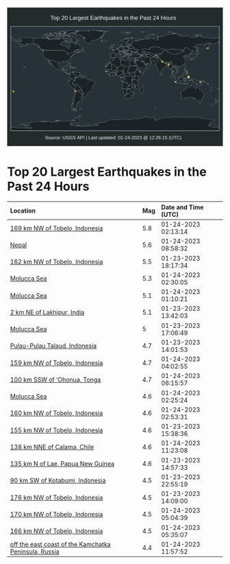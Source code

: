 ![Map](./map.png)

# Top 20 Largest Earthquakes in the Past 24 Hours

| Location | Mag | Date and Time (UTC) |
|:---|:---|:---|
| [169 km NW of Tobelo, Indonesia](https://earthquake.usgs.gov/earthquakes/eventpage/us6000jitq) | 5.8 | 01-24-2023 02:13:14 |
| [Nepal](https://earthquake.usgs.gov/earthquakes/eventpage/us6000jivm) | 5.6 | 01-24-2023 08:58:32 |
| [162 km NW of Tobelo, Indonesia](https://earthquake.usgs.gov/earthquakes/eventpage/us6000jirz) | 5.5 | 01-23-2023 18:17:34 |
| [Molucca Sea](https://earthquake.usgs.gov/earthquakes/eventpage/us6000jitx) | 5.3 | 01-24-2023 02:30:05 |
| [Molucca Sea](https://earthquake.usgs.gov/earthquakes/eventpage/us6000jiti) | 5.1 | 01-24-2023 01:10:21 |
| [2 km NE of Lakhipur, India](https://earthquake.usgs.gov/earthquakes/eventpage/us7000j6c8) | 5.1 | 01-23-2023 13:42:03 |
| [Molucca Sea](https://earthquake.usgs.gov/earthquakes/eventpage/us7000j6e6) | 5 | 01-23-2023 17:06:49 |
| [Pulau-Pulau Talaud, Indonesia](https://earthquake.usgs.gov/earthquakes/eventpage/us7000j6cb) | 4.7 | 01-23-2023 14:01:53 |
| [159 km NW of Tobelo, Indonesia](https://earthquake.usgs.gov/earthquakes/eventpage/us6000jiud) | 4.7 | 01-24-2023 04:02:55 |
| [100 km SSW of ‘Ohonua, Tonga](https://earthquake.usgs.gov/earthquakes/eventpage/us6000jiv5) | 4.7 | 01-24-2023 06:15:57 |
| [Molucca Sea](https://earthquake.usgs.gov/earthquakes/eventpage/us6000jitw) | 4.6 | 01-24-2023 02:25:24 |
| [160 km NW of Tobelo, Indonesia](https://earthquake.usgs.gov/earthquakes/eventpage/us6000jiu4) | 4.6 | 01-24-2023 02:53:31 |
| [155 km NW of Tobelo, Indonesia](https://earthquake.usgs.gov/earthquakes/eventpage/us7000j6cn) | 4.6 | 01-23-2023 15:38:36 |
| [138 km NNE of Calama, Chile](https://earthquake.usgs.gov/earthquakes/eventpage/us6000jivz) | 4.6 | 01-24-2023 11:23:08 |
| [135 km N of Lae, Papua New Guinea](https://earthquake.usgs.gov/earthquakes/eventpage/us7000j6ci) | 4.6 | 01-23-2023 14:57:33 |
| [90 km SW of Kotabumi, Indonesia](https://earthquake.usgs.gov/earthquakes/eventpage/us6000jit5) | 4.5 | 01-23-2023 22:55:19 |
| [176 km NW of Tobelo, Indonesia](https://earthquake.usgs.gov/earthquakes/eventpage/us7000j6cd) | 4.5 | 01-23-2023 14:09:00 |
| [170 km NW of Tobelo, Indonesia](https://earthquake.usgs.gov/earthquakes/eventpage/us6000jiuq) | 4.5 | 01-24-2023 05:04:39 |
| [166 km NW of Tobelo, Indonesia](https://earthquake.usgs.gov/earthquakes/eventpage/us6000jiuy) | 4.5 | 01-24-2023 05:35:07 |
| [off the east coast of the Kamchatka Peninsula, Russia](https://earthquake.usgs.gov/earthquakes/eventpage/us6000jiw2) | 4.4 | 01-24-2023 11:57:52 |
